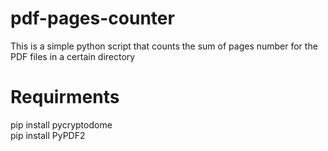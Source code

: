 # pdf-pages-counter
This is a  simple python script that counts the sum of pages number for the PDF files in a certain directory
# Requirments
pip install pycryptodome <br />
pip install PyPDF2
